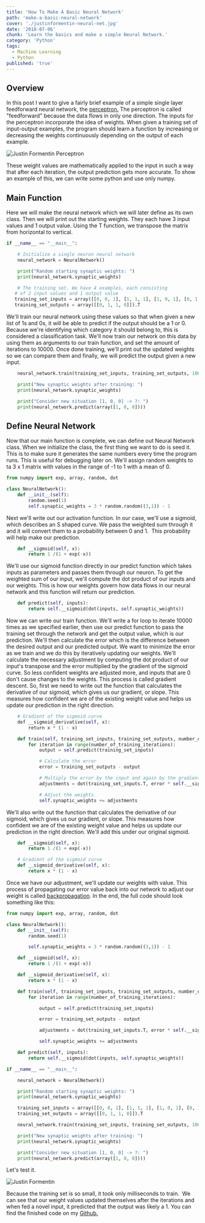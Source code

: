 ```yaml
---
title: 'How To Make A Basic Neural Network'
path: 'make-a-basic-neural-network'
cover: './justinformentin-neural-net.jpg'
date: '2018-07-06'
chunk: 'Learn the basics and make a simple Neural Network.'
category: 'Python'
tags:
  - Machine Learning
  - Python
published: 'true'
---
```


## Overview

In this post I want to give a fairly brief example of a simple single layer feedforward neural network, the [perceptron.](http://computing.dcu.ie/~humphrys/Notes/Neural/single.neural.html) The perceptron is called "feedforward" because the data flows in only one direction. The inputs for the perceptron incorporate the idea of weights. When given a training set of input-output examples, the program should learn a function by increasing or decreasing the weights continuously depending on the output of each example.

![Justin Formentin Perceptron](./perceptron_schematic_overview.png)

These weight values are mathematically applied to the input in such a way that after each iteration, the output prediction gets more accurate. To show an example of this, we can write some python and use only numpy.

## Main Function

Here we will make the neural network which we will later define as its own class. Then we will print out the starting weights. They each have 3 input values and 1 output value. Using the T function, we transpose the matrix from horizontal to vertical.

```python
if __name__ == "__main__":

    # Initialize a single neuron neural network
    neural_network = NeuralNetwork()

    print("Random starting synaptic weights: ")
    print(neural_network.synaptic_weights)

    # The training set. We have 4 examples, each consisting
   # of 2 input values and 1 output value
   training_set_inputs = array([[0, 0, 1], [1, 1, 1], [1, 0, 1], [0, 1, 1]])
   training_set_outputs = array([[0, 1, 1, 0]]).T
```

We'll train our neural network using these values so that when given a new list of 1s and 0s, it will be able to predict if the output should be a 1 or 0\. Because we're identifying which category it should belong to, this is considered a classification task. We'll now train our network on this data by using them as arguments to our train function, and set the amount of iterations to 10000\. Once done training, we'll print out the updated weights so we can compare them and finally, we will predict the output given a new input.

```python
    neural_network.train(training_set_inputs, training_set_outputs, 10000)

    print("New synaptic weights after training: ")
    print(neural_network.synaptic_weights)

    print("Consider new situation [1, 0, 0] -> ?: ")
    print(neural_network.predict(array([1, 0, 0])))
```

## Define Neural Network

Now that our main function is complete, we can define out Neural Network class. When we initialize the class, the first thing we want to do is seed it. This is to make sure it generates the same numbers every time the program runs. This is useful for debugging later on. We'll assign random weights to ta 3 x 1 matrix with values in the range of -1 to 1 with a mean of 0.

```python
from numpy import exp, array, random, dot

class NeuralNetwork():
    def __init__(self):
        random.seed(1)
        self.synaptic_weights = 3 * random.random((3,1)) - 1
```

Next we'll write out our activation function. In our case, we'll use a sigmoid, which describes an S shaped curve. We pass the weighted sum through it and it will convert them to a probability between 0 and 1.  This probability will help make our prediction.

```python
    def __sigmoid(self, x):
        return 1 /(1 + exp(-x))
```

We'll use our sigmoid function directly in our predict function which takes inputs as parameters and passes them through our neuron. To get the weighted sum of our input, we'll compute the dot product of our inputs and our weights. This is how our weights govern how data flows in our neural network and this function will return our prediction.

```python
    def predict(self, inputs):
        return self.__sigmoid(dot(inputs, self.synaptic_weights))
```

Now we can write our train function. We'll write a for loop to iterate 10000 times as we specified earlier, then use our predict function to pass the training set through the network and get the output value, which is our prediction. We'll then calculate the error which is the difference between the desired output and our predicted output. We want to minimize the error as we train and we do this by iteratively updating our weights. We'll calculate the necessary adjustment by computing the dot product of our input's transpose and the error multiplied by the gradient of the sigmoid curve. So less confident weights are adjusted more, and inputs that are 0 don't cause changes to the weights. This process is called gradient descent. So, first we need to write out the function that calculates the derivative of our sigmoid, which gives us our gradient, or slope. This measures how confident we are of the existing weight value and helps us update our prediction in the right direction.

```python
    # Gradient of the sigmoid curve 
    def __sigmoid_derivative(self, x): 
        return x * (1 - x)

    def train(self, training_set_inputs, training_set_outputs, number_of_training_iterations):
        for iteration in range(number_of_training_iterations):
            output = self.predict(training_set_inputs)

            # Calculate the error
            error = training_set_outputs - output

            # Multiply the error by the input and again by the gradient of the sigmoid curve
            adjustments = dot(training_set_inputs.T, error * self.__sigmoid_derivative(output))

            # Adjust the weights
            self.synaptic_weights += adjustments
```

We'll also write out the function that calculates the derivative of our sigmoid, which gives us our gradient, or slope. This measures how confident we are of the existing weight value and helps us update our prediction in the right direction. We'll add this under our original sigmoid.

```python
    def __sigmoid(self, x):
        return 1 /(1 + exp(-x))

    # Gradient of the sigmoid curve
    def __sigmoid_derivative(self, x):
        return x * (1 - x)
```

Once we have our adjustment, we'll update our weights with value. This process of propagating our error value back into our network to adjust our weight is called [backpropagation](http://neuralnetworksanddeeplearning.com/chap2.html). In the end, the full code should look something like this:

```python
from numpy import exp, array, random, dot

class NeuralNetwork():
    def __init__(self):
        random.seed(1)

        self.synaptic_weights = 3 * random.random((3,1)) - 1

    def __sigmoid(self, x):
        return 1 /(1 + exp(-x))

    def __sigmoid_derivative(self, x):
        return x * (1 - x)

    def train(self, training_set_inputs, training_set_outputs, number_of_training_iterations):
        for iteration in range(number_of_training_iterations):

            output = self.predict(training_set_inputs)

            error = training_set_outputs - output

            adjustments = dot(training_set_inputs.T, error * self.__sigmoid_derivative(output))

            self.synaptic_weights += adjustments

    def predict(self, inputs):
        return self.__sigmoid(dot(inputs, self.synaptic_weights))

if __name__ == "__main__":

    neural_network = NeuralNetwork()

    print("Random starting synaptic weights: ")
    print(neural_network.synaptic_weights)

    training_set_inputs = array([[0, 0, 1], [1, 1, 1], [1, 0, 1], [0, 1, 1]])
    training_set_outputs = array([[0, 1, 1, 0]]).T

    neural_network.train(training_set_inputs, training_set_outputs, 10000)

    print("New synaptic weights after training: ")
    print(neural_network.synaptic_weights)

    print("Consider new situation [1, 0, 0] -> ?: ")
    print(neural_network.predict(array([1, 0, 0])))
```

Let's test it.

![Justin Formentin](./JustinFormentinNNtest.png)

Because the training set is so small, it took only milliseconds to train.  We can see that our weight values updated themselves after the iterations and when fed a novel input, it predicted that the output was likely a 1. You can find the finished code on my [Github.](https://github.com/justinformentin/simple-neural-network)
